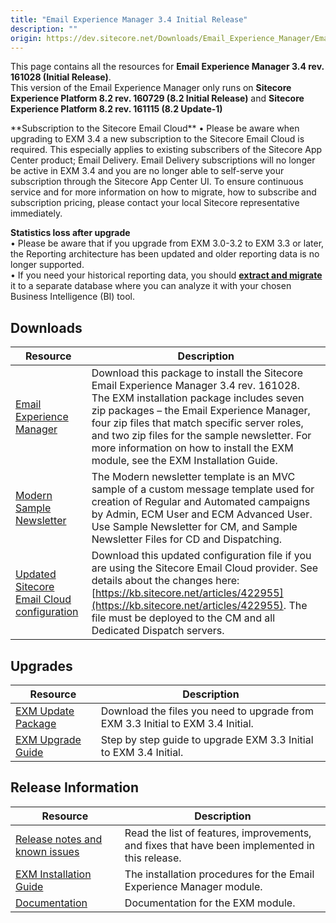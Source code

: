 ```yaml
---
title: "Email Experience Manager 3.4 Initial Release"
description: ""
origin: https://dev.sitecore.net/Downloads/Email_Experience_Manager/Email_Experience_Manager_34/Email_Experience_Manager_34_Initial_Release.aspx
---
```


This page contains all the resources for **Email Experience Manager 3.4 rev. 161028 (Initial Release)**.  
  <Alert variant='warning' mb={4}>
    <AlertIcon />
    This version of the Email Experience Manager only runs on **Sitecore Experience Platform 8.2 rev. 160729 (8.2 Initial Release)** and **Sitecore Experience Platform 8.2 rev. 161115 (8.2 Update-1)**
  </Alert>
  
  <Alert variant='warning' mb={4}>
    <AlertIcon />
    **Subscription to the Sitecore Email Cloud**  
• Please be aware when upgrading to EXM 3.4 a new subscription to the Sitecore Email Cloud is required. This especially applies to existing subscribers of the Sitecore App Center product; Email Delivery. Email Delivery subscriptions will no longer be active in EXM 3.4 and you are no longer able to self-serve your subscription through the Sitecore App Center UI. To ensure continuous service and for more information on how to migrate, how to subscribe and subscription pricing, please contact your local Sitecore representative immediately.  
  
**Statistics loss after upgrade**  
• Please be aware that if you upgrade from EXM 3.0-3.2 to EXM 3.3 or later, the Reporting architecture has been updated and older reporting data is no longer supported.  
• If you need your historical reporting data, you should **[extract and migrate](https://doc.sitecore.net/email_experience_manager/reporting/extract_data_from_earlier_versions_of_exm_to_create_historical_reports)** it to a separate database where you can analyze it with your chosen Business Intelligence (BI) tool.
  </Alert>
  

## Downloads

 | Resource | Description |
 | --- | --- |
 | [Email Experience Manager](https://scdp.blob.core.windows.net/downloads/Email%20Experience%20Manager/Email%20Experience%20Manager%2034/Email%20Experience%20Manager%2034%20Initial%20Release/Secure/Email%20Experience%20Manager%203.4.0%20rev.%20161028%20(not%20sc%20package).zip) | Download this package to install the Sitecore Email Experience Manager 3.4 rev. 161028. The EXM installation package includes seven zip packages – the Email Experience Manager, four zip files that match specific server roles, and two zip files for the sample newsletter. For more information on how to install the EXM module, see the EXM Installation Guide. |
 | [Modern Sample Newsletter](https://scdp.blob.core.windows.net/downloads/Email%20Experience%20Manager/Email%20Experience%20Manager%2034/Email%20Experience%20Manager%2034%20Initial%20Release/Secure/Email%20Experience%20Manager%20Modern%20Sample%20Newsletter%203.4.0%20rev.%20161109%20(not%20sc%20package).zip) | The Modern newsletter template is an MVC sample of a custom message template used for creation of Regular and Automated campaigns by Admin, ECM User and ECM Advanced User. Use Sample Newsletter for CM, and Sample Newsletter Files for CD and Dispatching. |
 | [Updated Sitecore Email Cloud configuration](https://scdp.blob.core.windows.net/downloads/Email%20Experience%20Manager/Email%20Experience%20Manager%2034/Email%20Experience%20Manager%2034%20Initial%20Release/Secure/Sitecore.EDS.Providers.SparkPost.config.disabled) | Download this updated configuration file if you are using the Sitecore Email Cloud provider. See details about the changes here: [https://kb.sitecore.net/articles/422955](https://kb.sitecore.net/articles/422955). The file must be deployed to the CM and all Dedicated Dispatch servers. |

## Upgrades

 | Resource | Description |
 | --- | --- |
 | [EXM Update Package](https://scdp.blob.core.windows.net/downloads/Email%20Experience%20Manager/Email%20Experience%20Manager%2034/Email%20Experience%20Manager%2034%20Initial%20Release/Secure/Email%20Experience%20Manager%203.4.0%20rev.%20161028%20(update%20package).zip) | Download the files you need to upgrade from EXM 3.3 Initial to EXM 3.4 Initial. |
 | [EXM Upgrade Guide](https://scdp.blob.core.windows.net/downloads/Email%20Experience%20Manager/Email%20Experience%20Manager%2034/Email%20Experience%20Manager%2034%20Initial%20Release/Secure/EXM-Upgrade-Instructions-34.pdf) | Step by step guide to upgrade EXM 3.3 Initial to EXM 3.4 Initial. |

## Release Information

 | Resource | Description |
 | --- | --- |
 | [Release notes and known issues](/downloads/Email_Experience_Manager/Email_Experience_Manager_34/Email_Experience_Manager_34_Initial_Release/Release_Notes) | Read the list of features, improvements, and fixes that have been implemented in this release. |
 | [EXM Installation Guide](https://scdp.blob.core.windows.net/downloads/Email%20Experience%20Manager/Email%20Experience%20Manager%2034/Email%20Experience%20Manager%2034%20Initial%20Release/Secure/EXM-Installation-Guide-34.pdf) | The installation procedures for the Email Experience Manager module. |
 | [Documentation](https://doc.sitecore.net/email_experience_manager) | Documentation for the EXM module. |